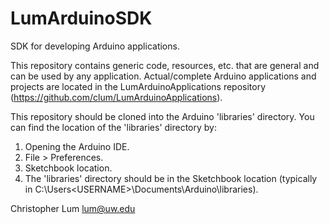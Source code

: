 # LumArduinoSDK
SDK for developing Arduino applications.  

This repository contains generic code, resources, etc. that are general and can be used by any application.  Actual/complete Arduino applications and projects are located in the LumArduinoApplications repository (https://github.com/clum/LumArduinoApplications).

This repository should be cloned into the Arduino 'libraries' directory.  You can find the location of the 'libraries' directory by:
1.  Opening the Arduino IDE.
2.  File > Preferences.
3.  Sketchbook location.
4.  The 'libraries' directory should be in the Sketchbook location (typically in C:\Users\<USERNAME>\Documents\Arduino\libraries).

Christopher Lum
lum@uw.edu